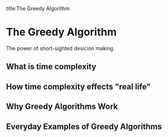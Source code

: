 title:The Greedy Algorithm

# The Greedy Algorithm

The power of short-sighted desicion making

## What is time complexity

## How time complexity effects "real life"

## Why Greedy Algorithms Work

## Everyday Examples of Greedy Algorithms